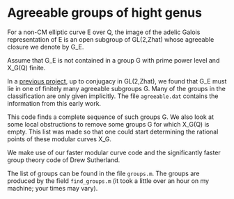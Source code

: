 # Agreeable groups of hight genus

For a non-CM elliptic curve E over Q, the image of the adelic Galois representation of E is an open subgroup of GL(2,Zhat) whose agreeable closure we denote by G_E.

Assume that G_E is not contained in a group G with prime power level and X_G(Q) finite.

In a [previous project](https://github.com/davidzywina/OpenImage), up to conjugacy in GL(2,Zhat), we found that G_E must lie in one of finitely many agreeable subgroups G.  Many of the groups in the classification are only given implicitly.  The file `agreeable.dat` contains the information from this early work.

This code finds a complete sequence of such groups G.   We also look at some local obstructions to remove some groups G for which X_G(Q) is empty.  This list was made so that one could start determining the rational points of these modular curves X_G.

We make use of our faster modular curve code and the significantly faster group theory code of Drew Sutherland.

The list of groups can be found in the file `groups.m`.    The groups are produced by the field `find_groups.m` (it took a little over an hour on my machine; your times may vary).